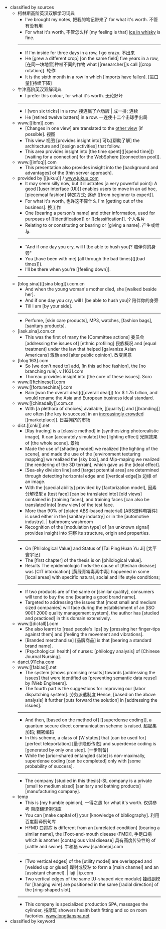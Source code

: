 - classified by sources
    - 柯林斯高阶英汉双解学习词典
        - I've brought my notes, 把我的笔记带来了 for what it's worth. 不管有没有用
        - For what it's worth, 不管怎么样 [my feeling is that] [ice in whisky]([[whisky]]) is fine.
        - ---
        - If I'm inside for three days in a row, I go crazy. 不出来 
        - He [grew a different crop] [on the same field] five years in a row, [在同一块地里]种植不同的作物 what [[researcher]]s call [[crop rotation]]. 轮作
        - It is the sixth month in a row in which [imports have fallen]. [进口量][持续下降]
    - 牛津高阶英汉双解词典
        - I prefer this colour, for what it's worth. 无论好坏 
        - ---
        - I [won six tricks] in a row. 接连赢了六墩牌 | 成一排; 连续
        - He [retired twelve batters] in a row. 一连使十二个击球手出局
    - www.[[ibm]].com
        - [Changes in one view] are translated to the [other view]([[view]]) [if possible]. 视图 
        - This view 视图 [provides insight into] 可以[帮助了解] the architecture and [design activities] that follow. 
        - This area provides insight into [the time spent]([[spend time]]) [waiting for a connection] for the WebSphere [[connection pool]].
    - www.[[infoq]].com
        - This presentation also provides insight into the [background and advantages] of the [thin server approach]. 
    - provided by [[jukuu]] / www.jukuu.com
        - It may seem silly now, but it illustrates [a very powerful point]: A good [[user interface (UI)]] enables users to move in an ad hoc, [piecemeal fashion] 特定方式; 逐步 [[from beginner to expert]]. 
        - For what it's worth, 也许这不算什么 I'm [getting out of the business]. 换工作
        - One [bearing a person's name] and other information, used for purposes of [[identification]] or [[classification]]. 个人名片 
        - Relating to or constituting or bearing or [giving a name]. 产生或给与
        - ---
        - "And if one day you cry, will I [be able to hush you]? 陪伴你的身旁"
        - You [have been with me] [all through the bad times]([[bad times]]). 
        - I'll be there when you're [[feeling down]]. 
        - ---
    - [blog.sina]([[sina blog]]).com.cn
        - And when the young woman's mother died, she [walked beside her]. 
        - And if one day you cry, will I [be able to hush you]? 陪伴你的身旁
        - Till I am [by your side]. 
        - ---
        - Perfume, [skin care products], MP3, watches, [fashion bags], [sanitary products].
    - [iask.sina].com.cn
        - This was the first of many the [Committee actions] 委员会 [addressing the issues of] [ethnic profiling] 民族概况 and [equal treatment] under the law that helped [galvanize Asian Americans] 激励 and [alter public opinion]. 改变民意 
    - [blog.163].com
        - So [we don't need to] add, [in this ad hoc fashion], the [no branching rule]. v.[163].com
        - Thoreau provides insight into [the core of these issues]. Soro 
    - www.[[ftchinese]].com
    - www.[[fortunechina]].com
        - Bain [won the overall deal]([[overall deal]]) for $ 1.75 billion, and would rename the Asia and European business ideal standard. 
    - www.[[chinadaily]].com.cn
        - With [a plethora of choices] available, [[quality]] and [[branding]] are often [the key to success] in an [increasingly crowded]([[crowded]]) [[marketplace]]. 日益拥挤的市场
    - dict.[[cnki]].net
        - [Ray tracing] is a [classic method] in [synthesizing photorealistic image], It can [accurately simulate] the [lighting effect] 光照效果 of [the whole scene]. 景物 
        - Made the use of [shading model] we realized [the lighting of the scene], and made the use of the [environment texturing mapping] we realized the [sky box], and Mip-maping we realized [the rendering of the 3D terrain], which gave us the [ideal effect]. 
        - [Sea-sky division line] and [target potential area] are determined through detecting horizontal edge and [[vertical edge]]s 边缘 of an image.
        - With the [special ability] provided by [factorization model], 因素分解模型 a [test face] [can be translated into] [old views] contained in [training faces], and training faces [can also be translated into] [new view] of the test face.
        - More than 90% of [plated ABS-based material] [ABS塑料电镀件] is used either in the [sanitary industry] or in the [automotive industry]. | bathroom; washroom 
        - Recognition of the [modulation type] of [an unknown signal] provides insight into 洞察 its structure, origin and properties.
        - ---
        - On [Philological Value] and Status of [Tai Ping Huan Yu Ji] [太平寰宇记]
        - The [first chapter] of the thesis is on [philological value].
        - Results The epidemiologic finds-the cause of [Keshan disease] was [CIT intoxication] [黄绿青霉毒素中毒] happened in some [local areas] with specific natural, social and life style conditions;
        - ---
        - If two products are of the same or [similar quality], consumers will tend to buy the one [bearing a good brand name].
        - Targeted to addressing the issues that [most small and medium sized companies] will face during the establishment of an [ISO 9001:2000 quality management system], the author has [studied and practiced] in this domain extensively.
    - www.[[dictall]].com
        - She also learnt to [read people's lips] by [pressing her finger-tips against them] and [feeling the movement and vibrations].
        - [Branded merchandise] [品牌商品] is that [bearing a standard brand name]. 
        - [Psychological health] of nurses: [philology analysis] of [Chinese Journal Nursing]. 
    - danci.911cha.com
    - www.[[fabiao]].net
        - The system [shows promising results] towards [addressing the issues] that were identified as [preventing semantic data reuse] by [Web Engineers]. 
        - The fourth part is the suggestions for improving our [labor dispatching system]. 劳务派遣制度 Hence, [based on the above analysis] it further [puts forward the solution] in [addressing the issues].
        - ---
        - And then, [based on the method of] [[superdense coding]], a quantum secure direct communication scheme is raised. 超密集加码; 稠密编码
        - In this scheme, a class of [W states] that [can be used for] [perfect teleportation] [量子隐形传态] and superdense coding is [generated by only one step]. [一步制备]
        - While the [prior-shared entangled state] is non-maximally, superdense coding [can be completed] only with [some probability of success].
        - ---
        - The company [studied in this thesis]-SL company is a private [small to medium sized] [sanitary and bathing products] [manufacturing company].
    - temp
        - This is [my humble opinion], 一得之愚 for what it's worth. 仅供参考 百度翻译例句库
        - You can [make capital of] your [knowledge of bibliography]. 利用 百度翻译例句库
        - HFMD 口蹄症 is different from an [unrelated condition] [bearing a similar name], the [Foot-and-mouth disease (FMD)], 手足口病 which is another [contagious viral disease] 具有高度传染性的 of [cattle and swine]. 牛和猪 www.[spatioepi].com
        - ---
        - [Two vertical edges] of the [utility model] are overlapped and [welded up or glued] 焊封或胶粘 to form a [main channel] and an [assistant channel]. | laji | ip.com
        - Two vertical edges of the same [U-shaped vice module] 挂线副模 for [hanging wire] are positioned in the same [radial direction] of the [ring-shaped slot]. 
        - ---
        - This company is specialized production SPA, massages the cylinder, 按摩缸 showers health bath fitting and so on room factories. www.longtianspa.net
- classified by keyword 

